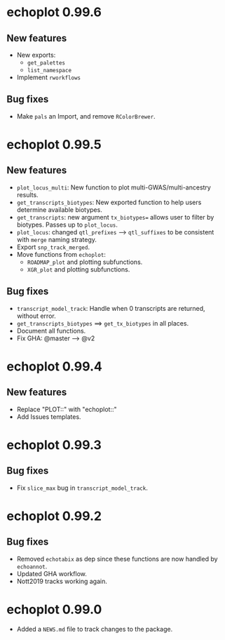 # echoplot 0.99.6

## New features

* New exports:
    - `get_palettes`
    - `list_namespace`
* Implement `rworkflows`

## Bug fixes

* Make `pals` an Import, and remove `RColorBrewer`.

# echoplot 0.99.5

## New features

* `plot_locus_multi`: New function to plot multi-GWAS/multi-ancestry results.
* `get_transcripts_biotypes`: New exported function to help users
    determine available biotypes.
* `get_transcripts`: new argument `tx_biotypes=` allows user to filter by 
    biotypes. Passes up to `plot_locus`.
* `plot_locus`: changed `qtl_prefixes` --> `qtl_suffixes` to be consistent with 
    `merge` naming strategy. 
* Export `snp_track_merged`. 
* Move functions from `echoplot`:
    - `ROADMAP_plot` and plotting subfunctions.  
    - `XGR_plot` and plotting subfunctions.  
    
## Bug fixes

* `transcript_model_track`: Handle when 0 transcripts are returned, without error.
* `get_transcripts_biotypes` ==> `get_tx_biotypes` in all places.
* Document all functions. 
* Fix GHA: @master --> @v2  

# echoplot 0.99.4

## New features

* Replace "PLOT::" with "echoplot::"
* Add Issues templates. 

# echoplot 0.99.3

## Bug fixes 

* Fix `slice_max` bug in `transcript_model_track`.

# echoplot 0.99.2

## Bug fixes 

* Removed `echotabix` as dep since these functions
    are now handled by `echoannot`.
* Updated GHA workflow.
* Nott2019 tracks working again. 


# echoplot 0.99.0

* Added a `NEWS.md` file to track changes to the package.
